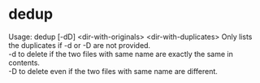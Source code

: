 dedup
=====

Usage: dedup [-dD] &lt;dir-with-originals&gt; &lt;dir-with-duplicates&gt;
  Only lists the duplicates if -d or -D are not provided.<br>
  -d to delete if the two files with same name are exactly the same in contents.<br>
  -D to delete even if the two files with same name are different.<br>

